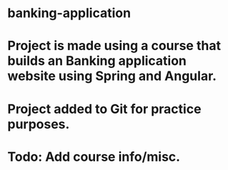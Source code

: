 # banking-application

# Project is made using a course that builds an Banking application website using Spring and Angular.
# Project added to Git for practice purposes. 


# Todo: Add course info/misc.
